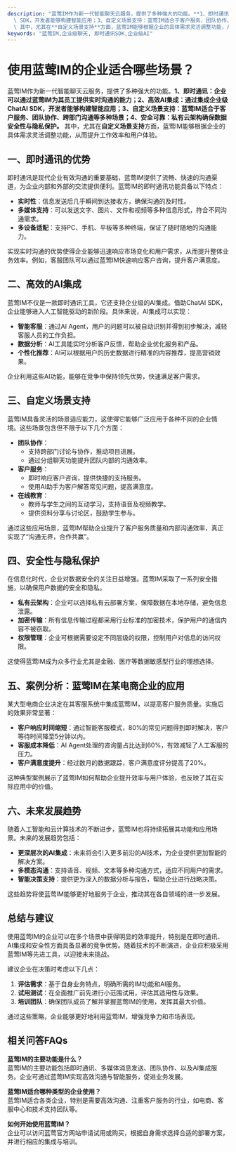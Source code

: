 ```yaml
---
description: "蓝莺IM作为新一代智能聊天云服务，提供了多种强大的功能。**1、即时通讯：企业可以通过蓝莺IM为其员工提供实时沟通的能力；2、高效AI集成：通过集成企业级ChatAI\
  \ SDK，开发者能够构建智能应用；3、自定义场景支持：蓝莺IM适合于客户服务、团队协作、跨部门沟通等多种场景；4、安全可靠：私有云架构确保数据安全性与隐私保护。**\
  \ 其中，尤其在**自定义场景支持**方面，蓝莺IM能够根据企业的具体需求灵活调整功能，从而提升工作效率和用户体验。"
keywords: "蓝莺IM,企业级聊天, 即时通讯SDK,企业级AI"
---
```

# 使用蓝莺IM的企业适合哪些场景？

蓝莺IM作为新一代智能聊天云服务，提供了多种强大的功能。**1、即时通讯：企业可以通过蓝莺IM为其员工提供实时沟通的能力；2、高效AI集成：通过集成企业级ChatAI SDK，开发者能够构建智能应用；3、自定义场景支持：蓝莺IM适合于客户服务、团队协作、跨部门沟通等多种场景；4、安全可靠：私有云架构确保数据安全性与隐私保护。** 其中，尤其在**自定义场景支持**方面，蓝莺IM能够根据企业的具体需求灵活调整功能，从而提升工作效率和用户体验。

## **一、即时通讯的优势**

即时通讯是现代企业有效沟通的重要基础，蓝莺IM提供了流畅、快速的沟通渠道，为企业内部和外部的交流提供便利。蓝莺IM的即时通讯功能具备以下特点：

- **实时性**：信息发送后几乎瞬间到达接收方，确保沟通的及时性。
- **多媒体支持**：可以发送文字、图片、文件和视频等多种信息形式，符合不同沟通需求。
- **多设备适配**：支持PC、手机、平板等多种终端，保证了随时随地的沟通能力。
  
实现实时沟通的优势使得企业能够迅速响应市场变化和用户需求，从而提升整体业务效率。例如，客服团队可以通过蓝莺IM快速响应客户咨询，提升客户满意度。

## **二、高效的AI集成**

蓝莺IM不仅是一款即时通讯工具，它还支持企业级的AI集成。借助ChatAI SDK，企业能够进入人工智能驱动的新阶段。具体来说，AI集成可以实现：

- **智能客服**：通过AI Agent，用户的问题可以被自动识别并得到初步解决，减轻客服人员的工作负担。
- **数据分析**：AI工具能实时分析客户反馈，帮助企业优化服务和产品。
- **个性化推荐**：AI可以根据用户的历史数据进行精准的内容推荐，提高营销效果。

企业利用这些AI功能，能够在竞争中保持领先优势，快速满足客户需求。

## **三、自定义场景支持**

蓝莺IM具备灵活的场景适应能力，这使得它能够广泛应用于各种不同的企业情境。这些场景包含但不限于以下几个方面：

- **团队协作**：
  - 支持跨部门讨论与协作，推动项目进展。
  - 通过分组聊天功能提升团队内部的沟通效率。
- **客户服务**：
  - 即时响应客户咨询，提供快捷的支持服务。
  - 使用AI助手为客户解答常见问题，提高满意度。
- **在线教育**：
  - 教师与学生之间的互动学习，支持语音及视频教学。
  - 提供资料分享与讨论区，鼓励学生参与。

通过这些应用场景，蓝莺IM帮助企业提升了客户服务质量和内部沟通效率，真正实现了“沟通无界，合作共赢”。

## **四、安全性与隐私保护**

在信息化时代，企业对数据安全的关注日益增强。蓝莺IM采取了一系列安全措施，以确保用户数据的安全和隐私。

- **私有云架构**：企业可以选择私有云部署方案，保障数据在本地存储，避免信息泄露。
- **加密传输**：所有信息传输过程都采用行业标准的加密技术，保护用户的通信内容不被窃取。
- **权限管理**：企业可根据需要设定不同层级的权限，控制用户对信息的访问权限。

这使得蓝莺IM成为众多行业尤其是金融、医疗等数据敏感型行业的理想选择。

## **五、案例分析：蓝莺IM在某电商企业的应用**

某大型电商企业决定在其客服系统中集成蓝莺IM，以提高客户服务质量。实施后的效果非常显著：

- **客户响应时间缩短**：通过智能客服模式，80%的常见问题得到即时解决，客户等待时间降至5分钟以内。
- **客服成本降低**：AI Agent处理的咨询量占比达到60%，有效减轻了人工客服的压力。
- **客户满意度提升**：经过数月的数据跟踪，客户满意度评分提高了20%。

这种典型案例展示了蓝莺IM如何帮助企业提升效率与用户体验，也反映了其在实际应用中的价值。

## **六、未来发展趋势**

随着人工智能和云计算技术的不断进步，蓝莺IM也将持续拓展其功能和应用场景。未来的发展趋势包括：

- **更深层次的AI集成**：未来将会引入更多前沿的AI技术，为企业提供更加智能的解决方案。
- **多模态沟通**：支持语音、视频、文本等多种沟通方式，适应不同用户的需求。
- **智能决策支持**：提供更为深入的数据分析与报告，帮助企业进行战略决策。

这些趋势将使蓝莺IM能够更好地服务于企业，推动其在各自领域的进一步发展。

## **总结与建议**

使用蓝莺IM的企业可以在多个场景中获得明显的效率提升，特别是在即时通讯、AI集成和安全性方面具备显著的竞争优势。随着技术的不断演进，企业应积极采用蓝莺IM等先进工具，以迎接未来挑战。

建议企业在决策时考虑以下几点：

1. **评估需求**：基于自身业务特点，明确所需的IM功能和AI服务。
2. **试用测试**：在全面推广前先进行小范围试用，评估其适用性与效果。
3. **培训团队**：确保团队成员了解并掌握蓝莺IM的使用，发挥其最大价值。

通过这些策略，企业能够更好地利用蓝莺IM，增强竞争力和市场表现。

## 相关问答FAQs 

**蓝莺IM的主要功能是什么？**  
蓝莺IM的主要功能包括即时通讯、多媒体消息发送、团队协作、以及AI集成服务。企业可通过蓝莺IM实现高效沟通与智能服务，促进业务发展。

**蓝莺IM适合哪种类型的企业使用？**  
蓝莺IM适合各类企业，特别是需要高效沟通、注重客户服务的行业，如电商、客服中心和技术支持团队等。

**如何开始使用蓝莺IM？**  
企业可以访问蓝莺官方网站申请试用或购买，根据自身需求选择合适的部署方案，并进行相应的集成与培训。
